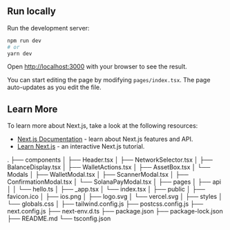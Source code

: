 ## Run locally

Run the development server:

```bash
npm run dev
# or
yarn dev
```

Open [http://localhost:3000](http://localhost:3000) with your browser to see the result.

You can start editing the page by modifying `pages/index.tsx`. The page auto-updates as you edit the file.

## Learn More

To learn more about Next.js, take a look at the following resources:

- [Next.js Documentation](https://nextjs.org/docs) - learn about Next.js features and API.
- [Learn Next.js](https://nextjs.org/learn) - an interactive Next.js tutorial.


.
├── components
│   ├── Header.tsx
│   ├── NetworkSelector.tsx
│   ├── BalanceDisplay.tsx
│   ├── WalletActions.tsx
│   ├── AssetBox.tsx
│   └── Modals
│       ├── WalletModal.tsx
│       ├── ScannerModal.tsx
│       ├── ConfirmationModal.tsx
│       └── SolanaPayModal.tsx
│
├── pages
│   ├── api
│   │   └── hello.ts
│   ├── _app.tsx
│   └── index.tsx
│
├── public
│   ├── favicon.ico
│   ├── ios.png
│   ├── logo.svg
│   └── vercel.svg
│
├── styles
│   └── globals.css
│
├── tailwind.config.js
├── postcss.config.js
├── next.config.js
├── next-env.d.ts
├── package.json
├── package-lock.json
├── README.md
└── tsconfig.json
